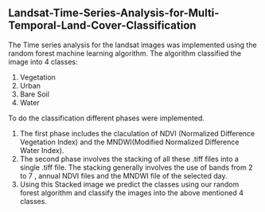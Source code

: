 ## Landsat-Time-Series-Analysis-for-Multi-Temporal-Land-Cover-Classification

The Time series analysis for the landsat images was implemented using the random forest machine learning algorithm.
The algorithm classified the image into 4 classes:

1. Vegetation
2. Urban
3. Bare Soil
4. Water

To do the classification different phases were implemented.
1. The first phase includes the claculation of NDVI (Normalized Difference Vegetation Index) and the MNDWI(Modified Normalized Difference      Water Index).
2. The second phase involves the stacking of all these .tiff files into a single .tiff file.
   The stacking generally involves the use of bands from 2 to 7 , annual NDVI files and the MNDWI file of the selected day.
3. Using this Stacked image we predict the classes using our random forest algorithm and classify the images into the above mentioned 4        classes.
